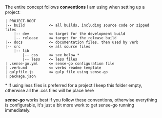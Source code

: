 The entire concept follows **conventions** I am using when setting up a project:

```
| PROJECT-ROOT
|-- build			<= all builds, including source code or zipped files
    |-- dev			<= target for the development build
    |-- release		<= target for the release build
|-- docs			<= documentation files, then used by verb
|-- src				<= all source files
    |-- lib
		|-- css		<= see below *
        |-- less    <= less files
| .sense-go.yml		<= sense-go configuration file
| .verb.md			<= verbs readme template
| gulpfile.js		<= gulp file using sense-go
| package.json

```

\* If using less files is preferred for a project I keep this folder empty, otherwise all the .css files will be place here

***sense-go*** works best if you follow these conventions, otherwise everything is configurable, it's just a bit more work to get sense-go running immediately.
